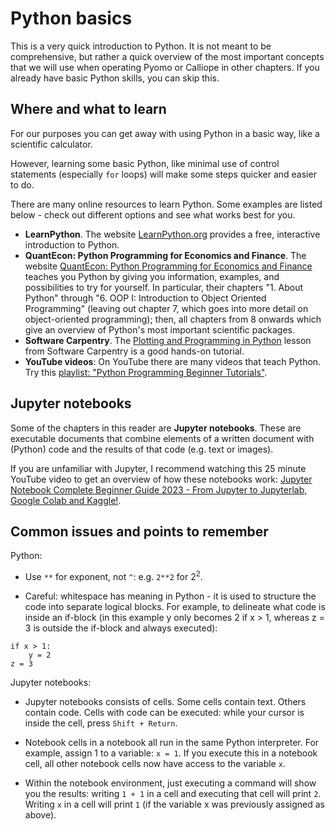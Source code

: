 # Python basics

This is a very quick introduction to Python. It is not meant to be comprehensive, but rather a quick overview of the most important concepts that we will use when operating Pyomo or Calliope in other chapters. If you already have basic Python skills, you can skip this.

## Where and what to learn

For our purposes you can get away with using Python in a basic way, like a scientific calculator.

However, learning some basic Python, like minimal use of control statements (especially `for` loops) will make some steps quicker and easier to do.

There are many online resources to learn Python. Some examples are listed below - check out different options and see what works best for you.

* **LearnPython**. The website [LearnPython.org](https://www.learnpython.org/) provides a free, interactive introduction to Python.
* **QuantEcon: Python Programming for Economics and Finance**. The website [QuantEcon: Python Programming for Economics and Finance](https://python-programming.quantecon.org/intro.html) teaches you Python by giving you information, examples, and possibilities to try for yourself. In particular, their chapters "1. About Python" through "6. OOP I: Introduction to Object Oriented Programming" (leaving out chapter 7, which goes into more detail on object-oriented programming); then, all chapters from 8 onwards which give an overview of Python's most important scientific packages.
* **Software Carpentry**. The [Plotting and Programming in Python](https://swcarpentry.github.io/python-novice-gapminder/) lesson from Software Carpentry is a good hands-on tutorial.
* **YouTube videos**: On YouTube there are many videos that teach Python. Try this [playlist: "Python Programming Beginner Tutorials"](https://www.youtube.com/playlist?list=PL-osiE80TeTskrapNbzXhwoFUiLCjGgY7).

## Jupyter notebooks

Some of the chapters in this reader are **Jupyter notebooks**. These are executable documents that combine elements of a written document with (Python) code and the results of that code (e.g. text or images).

If you are unfamiliar with Jupyter, I recommend watching this 25 minute YouTube video to get an overview of how these notebooks work: [Jupyter Notebook Complete Beginner Guide 2023 - From Jupyter to Jupyterlab, Google Colab and Kaggle!](https://www.youtube.com/watch?v=5pf0_bpNbkw).


## Common issues and points to remember

Python:

* Use `**` for exponent, not `^`: e.g. `2**2` for $2^2$.

* Careful: whitespace has meaning in Python - it is used to structure the code into separate logical blocks. For example, to delineate what code is inside an if-block (in this example y only becomes 2 if x > 1, whereas z = 3 is outside the if-block and always executed):
```
if x > 1:
    y = 2
z = 3
```

Jupyter notebooks:

* Jupyter notebooks consists of cells. Some cells contain text. Others contain code. Cells with code can be executed: while your cursor is inside the cell, press `Shift + Return`.

* Notebook cells in a notebook all run in the same Python interpreter. For example, assign 1 to a variable: `x = 1`. If you execute this in a notebook cell, all other notebook cells now have access to the variable `x`.

* Within the notebook environment, just executing a command will show you the results: writing `1 + 1` in a cell and executing that cell will print `2`. Writing `x` in a cell will print `1` (if the variable x was previously assigned as above).
